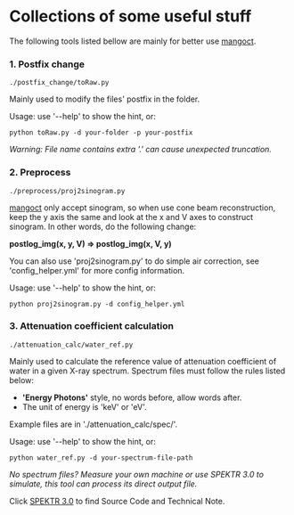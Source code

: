 # Collections of some useful stuff
The following tools listed bellow are mainly for better use [mangoct](https://github.com/ustcfdm/mangoct).
### 1. Postfix change
```angular2html
./postfix_change/toRaw.py
```
Mainly used to modify the files' postfix in the folder.

Usage: use '--help' to show the hint, or:
```angular2html
python toRaw.py -d your-folder -p your-postfix
```
_Warning: File name contains extra '.' can cause unexpected truncation._

### 2. Preprocess
```angular2html
./preprocess/proj2sinogram.py
```
[mangoct](https://github.com/ustcfdm/mangoct) only accept sinogram, so when use cone beam reconstruction, keep the y axis the same and look at the x and V axes to construct sinogram. In other words, do the following change:

**postlog_img(x, y, V) => postlog_img(x, V, y)**

You can also use 'proj2sinogram.py' to do simple air correction, see 'config_helper.yml' for more config information.

Usage: use '--help' to show the hint, or:
```angular2html
python proj2sinogram.py -d config_helper.yml
```

### 3. Attenuation coefficient calculation
```angular2html
./attenuation_calc/water_ref.py
```
Mainly used to calculate the reference value of attenuation coefficient of water in a given X-ray spectrum. Spectrum files must follow the rules listed below:
- **'Energy   Photons'** style, no words before, allow words after.
- The unit of energy is 'keV' or 'eV'.

Example files are in './attenuation_calc/spec/'.

Usage: use '--help' to show the hint, or:
```angular2html
python water_ref.py -d your-spectrum-file-path
```
_No spectrum files? Measure your own machine or use SPEKTR 3.0 to simulate, this tool can process its direct output file._

Click [SPEKTR 3.0](https://istar.jhu.edu/downloads/) to find Source Code and Technical Note.